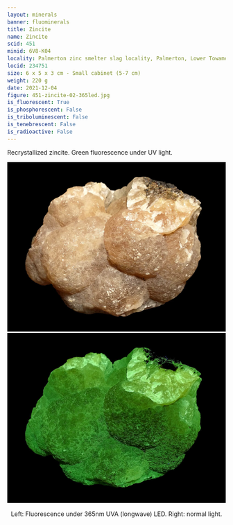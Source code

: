 ```yaml
---
layout: minerals
banner: fluominerals
title: Zincite
name: Zincite
scid: 451
minid: 6V8-K04
locality: Palmerton zinc smelter slag locality, Palmerton, Lower Towamensing Township, Carbon Co., Pennsylvania, USA
locid: 234751
size: 6 x 5 x 3 cm - Small cabinet (5-7 cm)
weight: 220 g
date: 2021-12-04
figure: 451-zincite-02-365led.jpg
is_fluorescent: True
is_phosphorescent: False
is_triboluminescent: False
is_tenebrescent: False
is_radioactive: False
---
```

Recrystallized zincite. Green fluorescence under UV light.

<figure style='text-align:center; margin:0 auto; width:100%;'>
 <div class='image-slider'>
  <img src='/img/minerals/451-zincite-01-visible.jpg'>
  <div class='image-slider-image'>
   <img src='/img/minerals/451-zincite-02-365led.jpg'>
   <div class='image-slider-dot'></div>
  </div>
 </div>
 <figcaption style='padding:1em 0 2em'>Left: Fluorescence under 365nm UVA (longwave) LED. Right: normal light.</figcaption>
</figure>

